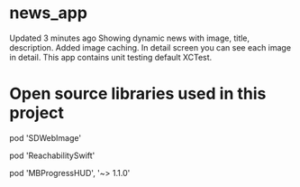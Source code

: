 # news_app
  Updated 3 minutes ago Showing dynamic news with image, title, description. Added image caching. In detail screen you can see each image in detail. This app contains unit testing default XCTest.
  
 # Open source libraries used in this project
 pod 'SDWebImage'
 
 pod 'ReachabilitySwift'
 
 pod 'MBProgressHUD', '~> 1.1.0'  
